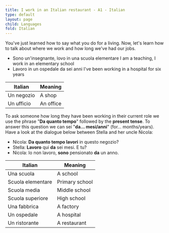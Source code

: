 ```yaml
---
title: I work in an Italian restaurant - A1 - Italian
type: default
layout: page
child: Languages
fold: Italian
---
```


You've just learned how to say what you do for a living. Now, let's learn how to
talk about where we work and how long we've had our jobs.

- Sono un'insegnante, lovo in una scuola elementare
  I am a teaching, I work in an elementary school
- Lavoro in un ospedale da sei anni
  I've been working in a hospital for six years

| Italian | Meaning |
| ------- | ------- |
| Un negozio | A shop |
| Un ufficio | An office |

To ask someone how long they have been working in their current role we use the
phrase "**Da quanto tempo**" followed by the **present tense**. To answer this
question we can sei "**da... mesi/anni**" (for... months/years). Have a look at
the dialogue below between Stella and her uncle Nicola:

- Nicola: **Da quanto tempo lavori** in questo negozio?
- Stella: **Lavoro** qui **da** sei mesi. E tu?
- Nicola: Io non lavoro, **sono** pensionato **da** un anno.

| Italian | Meaning |
| ------- | ------- |
| Una scuola | A school |
| Scuola elementare | Primary school |
| Scuola media | Middle school |
| Scuola superiore | High school |
| Una fabbrica | A factory |
| Un ospedale | A hospital |
| Un ristorante | A restaurant |
